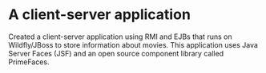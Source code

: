 # A client-server application

Created a client-server application using RMI and EJBs that runs on Wildfly/JBoss to store information about movies.
This application uses Java Server Faces (JSF) and an open source component library called PrimeFaces.
